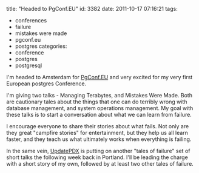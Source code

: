 title: "Headed to PgConf.EU"
id: 3382
date: 2011-10-17 07:16:21
tags: 
- conferences
- failure
- mistakes were made
- pgconf.eu
- postgres
categories: 
- conference
- postgres
- postgresql

I'm headed to Amsterdam for [PgConf.EU](http://pgconf.eu) and very excited for my very first European postgres Conference. 

I'm giving two talks - Managing Terabytes, and Mistakes Were Made. Both are cautionary tales about the things that one can do terribly wrong with database management, and system operations management. My goal with these talks is to start a conversation about what we can learn from failure. 

I encourage everyone to share their stories about what fails. Not only are they great "campfire stories" for entertainment, but they help us all learn faster, and they teach us what ultimately works when everything is failing.

In the same vein, [UpdatePDX](http://calagator.org/events/1250461397) is putting on another "tales of failure" set of short talks the following week back in Portland. I'll be leading the charge with a short story of my own, followed by at least two other tales of failure. 
